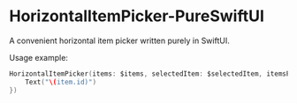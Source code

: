 # HorizontalItemPicker-PureSwiftUI

A convenient horizontal item picker written purely in SwiftUI.

Usage example:

```swift
HorizontalItemPicker(items: $items, selectedItem: $selectedItem, itemsPerPage: 4, content: { item in
    Text("\(item.id)")
})
```
